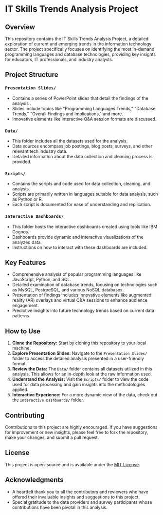 # IT Skills Trends Analysis Project

## Overview
This repository contains the IT Skills Trends Analysis Project, a detailed exploration of current and emerging trends in the information technology sector. The project specifically focuses on identifying the most in-demand programming languages and database technologies, providing key insights for educators, IT professionals, and industry analysts.

## Project Structure

### `Presentation Slides/`
- Contains a series of PowerPoint slides that detail the findings of the analysis .
- Slides include topics like "Programming Languages Trends," "Database Trends," "Overall Findings and Implications," and more.
- Innovative elements like interactive Q&A session formats are discussed.

### `Data/`
- This folder includes all the datasets used for the analysis.
- Data sources encompass job postings, blog posts, surveys, and other relevant tech industry data.
- Detailed information about the data collection and cleaning process is provided.

### `Scripts/`
- Contains the scripts and code used for data collection, cleaning, and analysis.
- Scripts are primarily written in languages suitable for data analysis, such as Python or R.
- Each script is documented for ease of understanding and replication.

### `Interactive Dashboards/`
- This folder hosts the interactive dashboards created using tools like IBM Cognos.
- Dashboards provide dynamic and interactive visualizations of the analyzed data.
- Instructions on how to interact with these dashboards are included.

## Key Features

- Comprehensive analysis of popular programming languages like JavaScript, Python, and SQL.
- Detailed examination of database trends, focusing on technologies such as MySQL, PostgreSQL, and various NoSQL databases.
- Presentation of findings includes innovative elements like augmented reality (AR) overlays and virtual Q&A sessions to enhance audience engagement.
- Predictive insights into future technology trends based on current data patterns.

## How to Use

1. **Clone the Repository:** Start by cloning this repository to your local machine.
2. **Explore Presentation Slides:** Navigate to the `Presentation Slides/` folder to access the detailed analysis presented in a user-friendly format.
3. **Review the Data:** The `Data/` folder contains all datasets utilized in this analysis. This allows for an in-depth look at the raw information used.
4. **Understand the Analysis:** Visit the `Scripts/` folder to view the code used for data processing and gain insights into the methodologies applied.
5. **Interactive Experience:** For a more dynamic view of the data, check out the `Interactive Dashboards/` folder.

## Contributing

Contributions to this project are highly encouraged. If you have suggestions for improvement or new insights, please feel free to fork the repository, make your changes, and submit a pull request. 

## License

This project is open-source and is available under the [MIT License](LICENSE).

## Acknowledgments

- A heartfelt thank you to all the contributors and reviewers who have offered their invaluable insights and suggestions to this project.
- Special gratitude to the data providers and survey participants whose contributions have been pivotal in this analysis.
